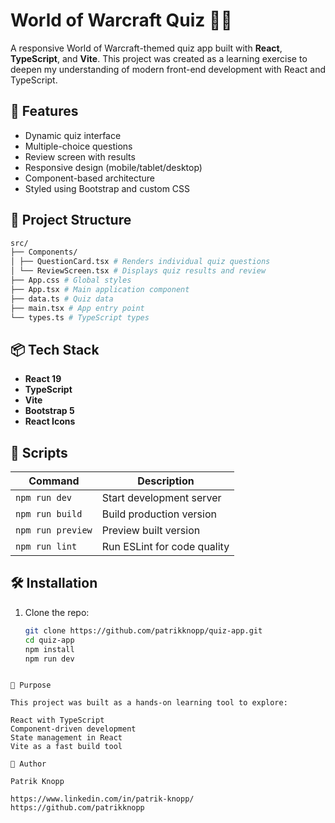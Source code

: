 # World of Warcraft Quiz 🧙‍♂️

A responsive World of Warcraft-themed quiz app built with **React**, **TypeScript**, and **Vite**. This project was created as a learning exercise to deepen my understanding of modern front-end development with React and TypeScript.

## 🚀 Features

- Dynamic quiz interface
- Multiple-choice questions
- Review screen with results
- Responsive design (mobile/tablet/desktop)
- Component-based architecture
- Styled using Bootstrap and custom CSS

## 📂 Project Structure

```bash
src/
├── Components/
│ ├── QuestionCard.tsx # Renders individual quiz questions
│ └── ReviewScreen.tsx # Displays quiz results and review
├── App.css # Global styles
├── App.tsx # Main application component
├── data.ts # Quiz data
├── main.tsx # App entry point
└── types.ts # TypeScript types
```

## 📦 Tech Stack

- **React 19**
- **TypeScript**
- **Vite**
- **Bootstrap 5**
- **React Icons**

## 📜 Scripts

| Command           | Description                 |
| ----------------- | --------------------------- |
| `npm run dev`     | Start development server    |
| `npm run build`   | Build production version    |
| `npm run preview` | Preview built version       |
| `npm run lint`    | Run ESLint for code quality |

## 🛠 Installation

1. Clone the repo:

   ```bash
   git clone https://github.com/patrikknopp/quiz-app.git
   cd quiz-app
   npm install
   npm run dev
   ```

```

🎯 Purpose

This project was built as a hands-on learning tool to explore:

React with TypeScript
Component-driven development
State management in React
Vite as a fast build tool

🧙 Author

Patrik Knopp

https://www.linkedin.com/in/patrik-knopp/
https://github.com/patrikknopp
```
